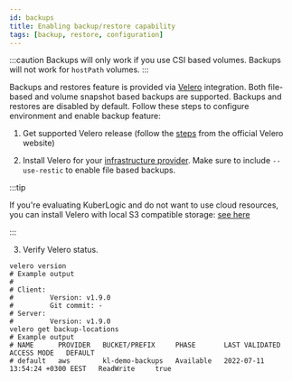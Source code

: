 ```yaml
---
id: backups
title: Enabling backup/restore capability
tags: [backup, restore, configuration]
---
```


:::caution
Backups will only work if you use CSI based volumes. Backups will not work for `hostPath` volumes.
:::

Backups and restores feature is provided via [Velero](https://velero.io) integration. Both file-based and volume snapshot based backups are supported.
Backups and restores are disabled by default. Follow these steps to configure environment and enable backup feature:

1. Get supported Velero release (follow the [steps](https://velero.io/docs/v1.9/basic-install/) from the official Velero website)

2. Install Velero for your [infrastructure provider](https://velero.io/docs/v1.9/supported-providers/). Make sure to include `--use-restic` to enable file based backups.

:::tip

If you're evaluating KuberLogic and do not want to use cloud resources, you can install Velero with local S3 compatible storage: [see here](https://velero.io/docs/main/contributions/minio/)

:::

3. Verify Velero status.
```shell
velero version
# Example output
#
# Client:
#         Version: v1.9.0
#         Git commit: -
# Server:
#         Version: v1.9.0
velero get backup-locations
# Example output
# NAME      PROVIDER   BUCKET/PREFIX     PHASE       LAST VALIDATED                   ACCESS MODE   DEFAULT
# default   aws        kl-demo-backups   Available   2022-07-11 13:54:24 +0300 EEST   ReadWrite     true
```